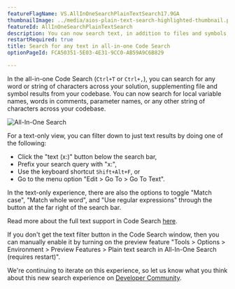 ```yaml
---
featureFlagName: VS.AllInOneSearchPlainTextSearch17.9GA
thumbnailImage: ../media/aios-plain-text-search-highlighted-thumbnail.png
featureId: AllInOneSearchPlainTextSearch
description: You can now search text, in addition to files and symbols, in the updated Code Search experience.
restartRequired: true
title: Search for any text in all-in-one Code Search
optionPageId: FCA50351-5E03-4E31-9CC0-AB59A9C6B829

---
```



In the all-in-one Code Search (`Ctrl+T` or `Ctrl+,`), you can search for any word or string of characters across your solution, supplementing file and symbol results from your codebase. You can now search for local variable names, words in comments, parameter names, or any other string of characters across your codebase.

![All-In-One Search](../media/aios-plain-text-search-highlighted.png "All-In-One Search") 

For a text-only view, you can filter down to just text results by doing one of the following:

- Click the "text (x:)" button below the search bar,
- Prefix your search query with "x:",
- Use the keyboard shortcut `Shift+Alt+F`, or
- Go to the menu option "Edit > Go To > Go To Text".

In the text-only experience, there are also the options to toggle "Match case", "Match whole word", and "Use regular expressions" through the button at the far right of the search bar.

Read more about the full text support in Code Search [here](https://devblogs.microsoft.com/visualstudio/17-9-preview-3-brings-exciting-changes-to-code-search). 

If you don't get the text filter button in the Code Search window, then you can manually enable it by turning on the preview feature "Tools > Options > Environment > Preview Features > Plain text search in All-In-One Search (requires restart)". 

We're continuing to iterate on this experience, so let us know what you think about this new search experience on [Developer Community](https://developercommunity.visualstudio.com/t/Improve-Visual-Studio-All-In-One-Search/10333885?space=8&entry=suggestion).
